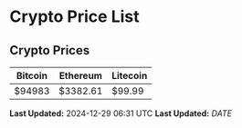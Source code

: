 # Crypto Price List

## Crypto Prices
| Bitcoin | Ethereum | Litecoin |
| ------- | -------- | -------- |
| $94983 | $3382.61 | $99.99 |
**Last Updated:** 2024-12-29 06:31 UTC
**Last Updated:** $DATE$
